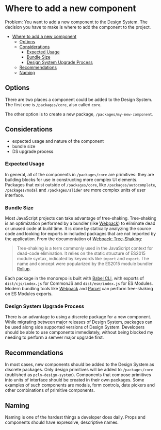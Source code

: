 # Where to add a new component

Problem: You want to add a new component to the Design System.
The decision you have to make is where to add the component to the project.

- [Where to add a new component](#where-to-add-a-new-component)
  - [Options](#options)
  - [Considerations](#considerations)
    - [Expected Usage](#expected-usage)
    - [Bundle Size](#bundle-size)
    - [Design System Upgrade Process](#design-system-upgrade-process)
  - [Recommendations](#recommendations)
  - [Naming](#naming)

## Options

There are two places a component could be added to the Design System. The first one is `/packages/core`, also called `core`.

The other option is to create a new package, `/packages/my-new-component`.

## Considerations

- expected usage and nature of the component
- bundle size
- DS upgrade process

### Expected Usage

In general, all of the components in `/packages/core` are primitives: they are building blocks for use in constructing more complex UI elements. Packages that exist outside of `/packages/core`, like `/packages/autocomplete`, `/packages/modal` and `/packages/slider` are more complex units of user interface.

### Bundle Size

Most JavaScript projects can take advantage of tree-shaking. Tree-shaking is an optimization performed by a bundler (like [Webpack](https://webpack.js.org/)) to eliminate dead or unused code at build time. It is done by statically analyzing the source code and looking for exports in included packages that are not imported by the application. From the documentation of [Webpack: Tree-Shaking](https://webpack.js.org/guides/tree-shaking/#root):

> Tree-shaking is a term commonly used in the JavaScript context for dead-code elimination. It relies on the static structure of ES2015 module syntax, indicated by keywords like `import` and `export`. The name and concept were popularized by the ES2015 module bundler [Rollup](https://rollupjs.org/guide/en/).

Each package in the monorepo is built with [Babel CLI](https://babeljs.io/docs/en/babel-cli), with exports of `dist/cjs/index.js` for CommonJS and `dist/esm/index.js` for ES Modules. Modern bundling tools like [Webpack](https://webpack.js.org/) and [Parcel](https://parceljs.org/) can perform tree-shaking on ES Modules exports.

### Design System Upgrade Process

There is an advantage to using a discrete package for a new component. While migrating between major releases of Design System, packages can be used along side supported versions of Design System. Developers should be able to use components immediately, without being blocked my needing to perform a semver major upgrade first.

## Recommendations

In most cases, new components should be added to the Design System as discrete packages. Only design primitives will be added to `/packages/core` (published as `pcln-design-system`). Components that compose primitives into units of interface should be created in their own packages. Some examples of such components are modals, form controls, date pickers and other combinations of primitive components.

## Naming

Naming is one of the hardest things a developer does daily. Props and components should have expressive, descriptive names.
